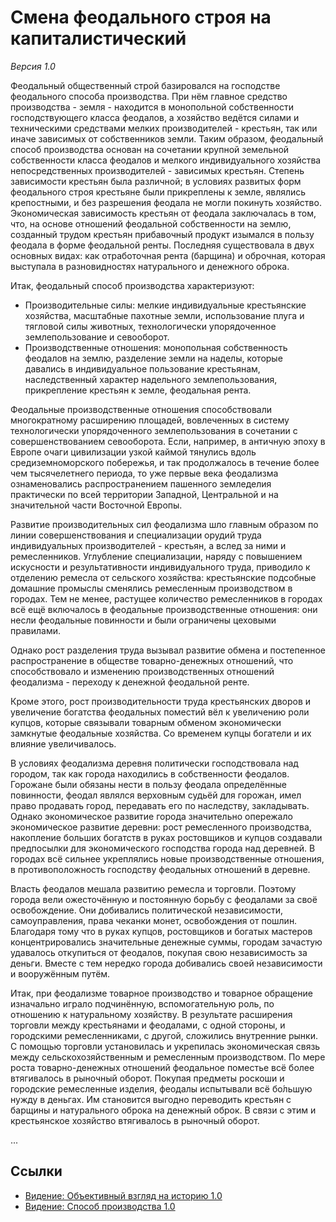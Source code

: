 # Смена феодального строя на капиталистический

*Версия 1.0*

Феодальный общественный строй базировался на господстве феодального способа производства. При нём главное средство производства - земля - находится в монопольной собственности господствующего класса феодалов, а хозяйство ведётся силами и техническими средствами мелких производителей - крестьян, так или иначе зависимых от собственников земли. Таким образом, феодальный способ производства основан на сочетании крупной земельной собственности класса феодалов и мелкого индивидуального хозяйства непосредственных производителей - зависимых крестьян. Степень зависимости крестьян была различной; в условиях развитых форм феодального строя крестьяне были прикреплены к земле, являлись крепостными, и без разрешения феодала не могли покинуть хозяйство. Экономическая зависимость крестьян от феодала заключалась в том, что, на основе отношений феодальной собственности на землю, созданный трудом крестьян прибавочный продукт изымался в пользу феодала в форме феодальной ренты. Последняя существовала в двух основных видах: как отработочная рента (барщина) и оброчная, которая выступала в разновидностях натурального и денежного оброка.

Итак, феодальный способ производства характеризуют:

- Производительные силы: мелкие индивидуальные крестьянские хозяйства, масштабные пахотные земли, использование плуга и тягловой силы животных, технологически упорядоченное землепользование и севооборот.
- Производственные отношения: монопольная собственность феодалов на землю, разделение земли на наделы, которые давались в индивидуальное пользование крестьянам, наследственный характер надельного землепользования, прикрепление крестьян к земле, феодальная рента.

Феодальные производственные отношения способствовали многократному расширению площадей, вовлеченных в систему технологически упорядоченного землепользования в сочетании с совершенствованием севооборота. Если, например, в античную эпоху в Европе очаги цивилизации узкой каймой тянулись вдоль средиземноморского побережья, и так продолжалось в течение более чем тысячелетнего периода, то уже первые века феодализма ознаменовались распространением пашенного земледелия практически по всей территории Западной, Центральной и на значительной части Восточной Европы.

Развитие производительных сил феодализма шло главным образом по линии совершенствования и специализации орудий труда индивидуальных производителей - крестьян, а вслед за ними и ремесленников. Углубление специализации, наряду с повышением искусности и результативности индивидуального труда, приводило к отделению ремесла от сельского хозяйства: крестьянские подсобные домашние промыслы сменялись ремесленным производством в городах. Тем не менее, растущее количество ремесленников в городах всё ещё включалось в феодальные производственные отношения: они несли феодальные повинности и были ограничены цеховыми правилами.

Однако рост разделения труда вызывал развитие обмена и постепенное распространение в обществе товарно-денежных отношений, что способствовало и изменению производственных отношений феодализма - переходу к денежной феодальной ренте.

Кроме этого, рост производительности труда крестьянских дворов и увеличение богатства феодальных поместий вёл к увеличению роли купцов, которые связывали товарным обменом экономически замкнутые феодальные хозяйства. Со временем купцы богатели и их влияние увеличивалось.

В условиях феодализма деревня политически господствовала над городом, так как города находились в собственности феодалов. Горожане были обязаны нести в пользу феодала определённые повинности, феодал являлся верховным судьёй для горожан, имел право продавать город, передавать его по наследству, закладывать. Однако экономическое развитие города значительно опережало экономическое развитие деревни: рост ремесленного производства, накопление больших богатств в руках ростовщиков и купцов создавали предпосылки для экономического господства города над деревней. В городах всё сильнее укреплялись новые производственные отношения, в противоположность господству феодальных отношений в деревне.

Власть феодалов мешала развитию ремесла и торговли. Поэтому города вели ожесточённую и постоянную борьбу с феодалами за своё освобождение. Они добивались политической независимости, самоуправления, права чеканки монет, освобождения от пошлин. Благодаря тому что в руках купцов, ростовщиков и богатых мастеров концентрировались значительные денежные суммы, городам зачастую удавалось откупиться от феодалов, покупая свою независимость за деньги. Вместе с тем нередко города добивались своей независимости и вооружённым путём.

Итак, при феодализме товарное производство и товарное обращение изначально играло подчинённую, вспомогательную роль, по отношению к натуральному хозяйству. В результате расширения торговли между крестьянами и феодалами, с одной стороны, и городскими ремесленниками, с другой, сложились внутренние рынки. С помощью торговли установилась и укрепилась экономическая связь между сельскохозяйственным и ремесленным производством. По мере роста товарно-денежных отношений феодальное поместье всё более втягивалось в рыночный оборот. Покупая предметы роскоши и городские ремесленные изделия, феодалы испытывали всё бо́льшую нужду в деньгах. Им становится выгодно переводить крестьян с барщины и натурального оброка на денежный оброк. В связи с этим и крестьянское хозяйство втягивалось в рыночный оборот.

...

## Ссылки

- [Видение: Объективный взгляд на историю 1.0](vis-objective-view-of-history.md)
- [Видение: Способ производства 1.0](vis-mode-of-production.md)
